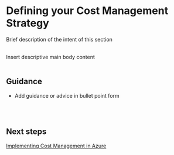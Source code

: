 # Defining your Cost Management Strategy
Brief description of the intent of this section
<br />
<br />

Insert descriptive main body content
<br />
<br />

## Guidance
- Add guidance or advice in bullet point form
<br />
<br />

## Next steps
[Implementing Cost Management in Azure](https://github.com/alvarovitta/Cost-Management/blob/master/New-2.0-Implementing-cost-management-in-Azure.md)

